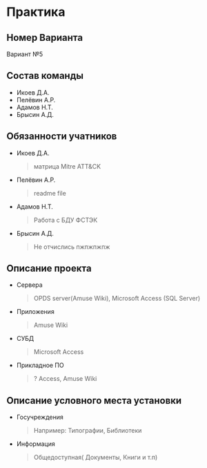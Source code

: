 # Практика

## Номер Варианта
Вариант №5

## Состав команды
- Икоев Д.А.
- Пелёвин А.Р.
- Адамов Н.Т.
- Брысин А.Д.
  
## Обязанности учатников
- Икоев Д.А.
  > матрица Mitre ATT&CK
- Пелёвин А.Р.
  > readme file
- Адамов Н.Т.
  >  Работа с БДУ ФСТЭК
- Брысин А.Д.
  > Не отчислись пжпжпжпж
  
## Описание проекта
- Сервера
  > OPDS server(Amuse Wiki), Microsoft Access (SQL Server)
- Приложения
  > Amuse Wiki
- СУБД
  > Microsoft Access
- Прикладное ПО
  > ? Access, Amuse Wiki
  
## Описание условного места установки
- Госучреждения
  > Например: Типографии, Библиотеки
- Информация
  > Общедоступная( Документы, Книги и т.п)
